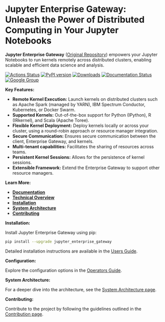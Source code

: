 # Jupyter Enterprise Gateway: Unleash the Power of Distributed Computing in Your Jupyter Notebooks

**Jupyter Enterprise Gateway** ([Original Repository](https://github.com/jupyter-server/enterprise_gateway)) empowers your Jupyter Notebooks to run kernels remotely across distributed clusters, enabling scalable and efficient data science and analysis.

[![Actions Status](https://github.com/jupyter-server/enterprise_gateway/workflows/Builds/badge.svg)](https://github.com/jupyter-server/enterprise_gateway/actions)
[![PyPI version](https://badge.fury.io/py/jupyter-enterprise-gateway.svg)](https://badge.fury.io/py/jupyter-enterprise-gateway)
[![Downloads](https://pepy.tech/badge/jupyter-enterprise-gateway/month)](https://pepy.tech/project/jupyter-enterprise-gateway)
[![Documentation Status](https://readthedocs.org/projects/jupyter-enterprise-gateway/badge/?version=latest)](https://jupyter-enterprise-gateway.readthedocs.io/en/latest/?badge=latest)
[![Google Group](https://img.shields.io/badge/google-group-blue.svg)](https://groups.google.com/forum/#!forum/jupyter)

**Key Features:**

*   **Remote Kernel Execution:** Launch kernels on distributed clusters such as Apache Spark (managed by YARN), IBM Spectrum Conductor, Kubernetes, or Docker Swarm.
*   **Supported Kernels:** Out-of-the-box support for Python (IPython), R (IRkernel), and Scala (Apache Toree).
*   **Flexible Kernel Deployment:** Deploy kernels locally or across your cluster, using a round-robin approach or resource manager integration.
*   **Secure Communication:**  Ensures secure communication between the client, Enterprise Gateway, and kernels.
*   **Multi-tenant capabilities:** Facilitates the sharing of resources across teams.
*   **Persistent Kernel Sessions:** Allows for the persistence of kernel sessions.
*   **Extensible Framework:** Extend the Enterprise Gateway to support other resource managers.

**Learn More:**

*   **[Documentation](https://jupyter-enterprise-gateway.readthedocs.io/)**
*   **[Technical Overview](#technical-overview)**
*   **[Installation](#installation)**
*   **[System Architecture](#system-architecture)**
*   **[Contributing](#contributing)**

**Installation:**

Install Jupyter Enterprise Gateway using pip:

```bash
pip install --upgrade jupyter_enterprise_gateway
```

Detailed installation instructions are available in the [Users Guide](https://jupyter-enterprise-gateway.readthedocs.io/en/latest/users/index.html).

**Configuration:**

Explore the configuration options in the [Operators Guide](https://jupyter-enterprise-gateway.readthedocs.io/en/latest/operators/index.html#configuring-enterprise-gateway).

**System Architecture:**

For a deeper dive into the architecture, see the [System Architecture page](https://jupyter-enterprise-gateway.readthedocs.io/en/latest/contributors/system-architecture.html).

**Contributing:**

Contribute to the project by following the guidelines outlined in the [Contribution page](https://jupyter-enterprise-gateway.readthedocs.io/en/latest/contributors/contrib.html).